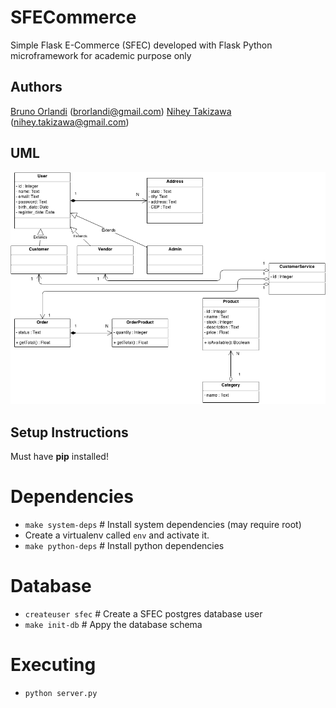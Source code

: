SFECommerce
===========

Simple Flask E-Commerce (SFEC) developed with Flask Python microframework for academic purpose only

Authors
-------

[Bruno Orlandi](https://github.com/BrOrlandi) (brorlandi@gmail.com)
[Nihey Takizawa](https://github.com/nihey) (nihey.takizawa@gmail.com)

UML
---

![UML](https://raw.githubusercontent.com/BrOrlandi/SFECommerce/master/uml_diagram.png "UML")

Setup Instructions
------------------

Must have **pip** installed!

# Dependencies
* `make system-deps` # Install system dependencies (may require root)
* Create a virtualenv called `env` and activate it.
* `make python-deps` # Install python dependencies

# Database
* `createuser sfec` # Create a SFEC postgres database user
* `make init-db` # Appy the database schema

# Executing
* `python server.py`
